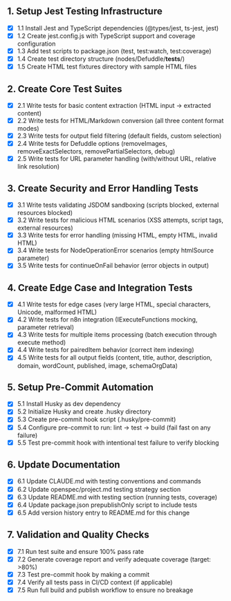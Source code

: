 ## 1. Setup Jest Testing Infrastructure

- [x] 1.1 Install Jest and TypeScript dependencies (@types/jest, ts-jest, jest)
- [x] 1.2 Create jest.config.js with TypeScript support and coverage configuration
- [x] 1.3 Add test scripts to package.json (test, test:watch, test:coverage)
- [x] 1.4 Create test directory structure (nodes/Defuddle/__tests__/)
- [x] 1.5 Create HTML test fixtures directory with sample HTML files

## 2. Create Core Test Suites

- [x] 2.1 Write tests for basic content extraction (HTML input → extracted content)
- [x] 2.2 Write tests for HTML/Markdown conversion (all three content format modes)
- [x] 2.3 Write tests for output field filtering (default fields, custom selection)
- [x] 2.4 Write tests for Defuddle options (removeImages, removeExactSelectors, removePartialSelectors, debug)
- [x] 2.5 Write tests for URL parameter handling (with/without URL, relative link resolution)

## 3. Create Security and Error Handling Tests

- [x] 3.1 Write tests validating JSDOM sandboxing (scripts blocked, external resources blocked)
- [x] 3.2 Write tests for malicious HTML scenarios (XSS attempts, script tags, external resources)
- [x] 3.3 Write tests for error handling (missing HTML, empty HTML, invalid HTML)
- [x] 3.4 Write tests for NodeOperationError scenarios (empty htmlSource parameter)
- [x] 3.5 Write tests for continueOnFail behavior (error objects in output)

## 4. Create Edge Case and Integration Tests

- [x] 4.1 Write tests for edge cases (very large HTML, special characters, Unicode, malformed HTML)
- [x] 4.2 Write tests for n8n integration (IExecuteFunctions mocking, parameter retrieval)
- [x] 4.3 Write tests for multiple items processing (batch execution through execute method)
- [x] 4.4 Write tests for pairedItem behavior (correct item indexing)
- [x] 4.5 Write tests for all output fields (content, title, author, description, domain, wordCount, published, image, schemaOrgData)

## 5. Setup Pre-Commit Automation

- [x] 5.1 Install Husky as dev dependency
- [x] 5.2 Initialize Husky and create .husky directory
- [x] 5.3 Create pre-commit hook script (.husky/pre-commit)
- [x] 5.4 Configure pre-commit to run: lint → test → build (fail fast on any failure)
- [x] 5.5 Test pre-commit hook with intentional test failure to verify blocking

## 6. Update Documentation

- [x] 6.1 Update CLAUDE.md with testing conventions and commands
- [x] 6.2 Update openspec/project.md testing strategy section
- [x] 6.3 Update README.md with testing section (running tests, coverage)
- [x] 6.4 Update package.json prepublishOnly script to include tests
- [x] 6.5 Add version history entry to README.md for this change

## 7. Validation and Quality Checks

- [x] 7.1 Run test suite and ensure 100% pass rate
- [x] 7.2 Generate coverage report and verify adequate coverage (target: >80%)
- [x] 7.3 Test pre-commit hook by making a commit
- [x] 7.4 Verify all tests pass in CI/CD context (if applicable)
- [x] 7.5 Run full build and publish workflow to ensure no breakage
